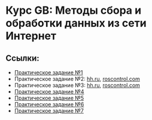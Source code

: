 # Курс GB: Методы сбора и обработки данных из сети Интернет

## Ссылки:
- [Практическое задание №1](task01.ipynb)
- Практическое задание №2: [hh.ru](task02/task02_hh.ipynb), [roscontrol.com](task02/task02_rostest.ipynb)
- Практическое задание №3: [hh.ru](task03/task03_hh.py), [roscontrol.com](task03/task03_rostest.py)
- [Практическое задание №4](task04.py)
- [Практическое задание №5](task05.py)
- [Практическое задание №6](task06/)
- [Практическое задание №7](task07/)
